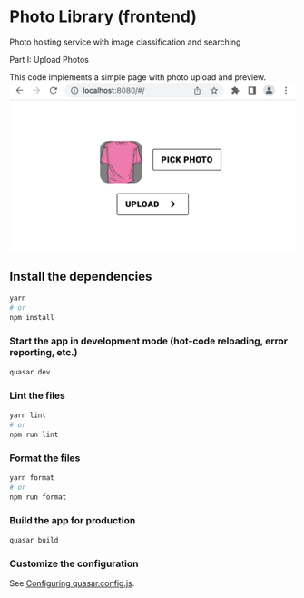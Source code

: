 # Photo Library (frontend)

Photo hosting service with image classification and searching

Part I: Upload Photos

This code implements a simple page with photo upload and preview.
![result](https://github.com/JimChen2002/photo-library-part2/blob/master/demo_images/part2-preview.png)

## Install the dependencies
```bash
yarn
# or
npm install
```

### Start the app in development mode (hot-code reloading, error reporting, etc.)
```bash
quasar dev
```


### Lint the files
```bash
yarn lint
# or
npm run lint
```


### Format the files
```bash
yarn format
# or
npm run format
```



### Build the app for production
```bash
quasar build
```

### Customize the configuration
See [Configuring quasar.config.js](https://v2.quasar.dev/quasar-cli-webpack/quasar-config-js).

